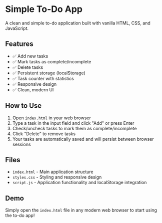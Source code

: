 # Simple To-Do App

A clean and simple to-do application built with vanilla HTML, CSS, and JavaScript.

## Features

- ✅ Add new tasks
- ✅ Mark tasks as complete/incomplete
- ✅ Delete tasks
- ✅ Persistent storage (localStorage)
- ✅ Task counter with statistics
- ✅ Responsive design
- ✅ Clean, modern UI

## How to Use

1. Open `index.html` in your web browser
2. Type a task in the input field and click "Add" or press Enter
3. Check/uncheck tasks to mark them as complete/incomplete
4. Click "Delete" to remove tasks
5. Your tasks are automatically saved and will persist between browser sessions

## Files

- `index.html` - Main application structure
- `styles.css` - Styling and responsive design
- `script.js` - Application functionality and localStorage integration

## Demo

Simply open the `index.html` file in any modern web browser to start using the to-do app!
